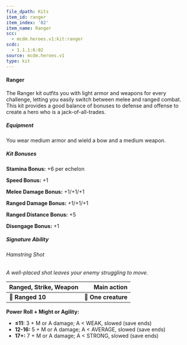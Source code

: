```yaml
---
file_dpath: Kits
item_id: ranger
item_index: '02'
item_name: Ranger
scc:
  - mcdm.heroes.v1:kit:ranger
scdc:
  - 1.1.1:6:02
source: mcdm.heroes.v1
type: kit
---
```


#### Ranger

The Ranger kit outfits you with light armor and weapons for every challenge, letting you easily switch between melee and ranged combat. This kit provides a good balance of bonuses to defense and offense to create a hero who is a jack-of-all-trades.

##### Equipment

You wear medium armor and wield a bow and a medium weapon.

##### Kit Bonuses

**Stamina Bonus:** +6 per echelon

**Speed Bonus:** +1

**Melee Damage Bonus:** +1/+1/+1

**Ranged Damage Bonus:** +1/+1/+1

**Ranged Distance Bonus:** +5

**Disengage Bonus:** +1

##### Signature Ability

###### Hamstring Shot

*A well-placed shot leaves your enemy struggling to move.*

| **Ranged, Strike, Weapon** |     **Main action** |
| -------------------------- | ------------------: |
| **📏 Ranged 10**           | **🎯 One creature** |

**Power Roll + Might or Agility:**

- **≤11:** 3 + M or A damage; A < WEAK, slowed (save ends)
- **12-16:** 5 + M or A damage; A < AVERAGE, slowed (save ends)
- **17+:** 7 + M or A damage; A < STRONG, slowed (save ends)
